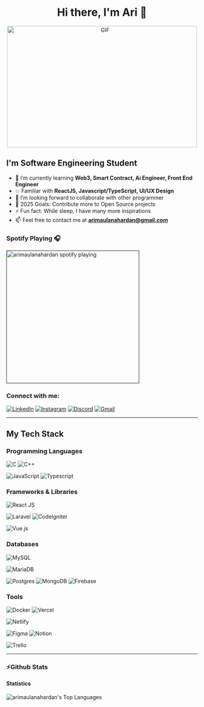 <h1 align="center">Hi there, I'm Ari 👋</h1>

<p align="center">
   <img alt="GIF" src="https://github.com/abhisheknaiidu/abhisheknaiidu/blob/master/code.gif?raw=true" width="500" height="320" /> 
</p>

## I'm Software Engineering Student

- 🌱 I’m currently learning **Web3, Smart Contract, Ai Engineer, Front End Engineer**
- 💥 Familiar with **ReactJS, Javascript/TypeScript, UI/UX Design**
- 👯 I’m looking forward to collaborate with other programmer
- 🥅 2025 Goals: Contribute more to Open Source projects
- ⚡ Fun fact: While sleep, I have many more inspirations
- 📫 Feel free to contact me at **arimaulanahardan@gmail.com**

### Spotify Playing 🎧

[<img src="https://spotify-now-playing-kappa.vercel.app/api/spotify-playing" alt="arimaulanahardan spotify playing" width="350" />]()

### Connect with me:

[![LinkedIn](https://img.shields.io/static/v1?style=for-the-badge&message=LinkedIn&color=0A66C2&logo=LinkedIn&logoColor=FFFFFF&label=)](https://www.linkedin.com/in/ari-maulana-hardan/)
[![Instagram](https://img.shields.io/static/v1?style=for-the-badge&message=Instagram&color=E4405F&logo=Instagram&logoColor=FFFFFF&label=)](https://instagram.com/arimaulanahardan/)
[![Discord](https://img.shields.io/static/v1?style=for-the-badge&message=Discord&color=5865F2&logo=Discord&logoColor=FFFFFF&label=)](https://discord.com/users/755360971350081537)
[![Gmail](https://img.shields.io/badge/Gmail-D14836?style=for-the-badge&logo=gmail&logoColor=white)](mailto:arimaulanahardan@gmail.com)

---

## My Tech Stack

### Programming Languages

![C](https://img.shields.io/badge/C-00599C?style=for-the-badge&logo=c&logoColor=white)
![C++](https://img.shields.io/badge/C%2B%2B-00599C?style=for-the-badge&logo=c%2B%2B&logoColor=white)
<!-- ![Java](https://img.shields.io/badge/Java-ED8B00?style=for-the-badge&logo=java&logoColor=white) -->
<!-- ![Python](https://img.shields.io/badge/Python-14354C?style=for-the-badge&logo=python) -->
<!-- ![Go](https://img.shields.io/badge/go-%2300ADD8.svg?style=for-the-badge&logo=go&logoColor=white) -->
<!-- ![PHP](https://img.shields.io/badge/php-%23777BB4.svg?style=for-the-badge&logo=php&logoColor=white) -->
![JavaScript](https://img.shields.io/badge/JavaScript-F7DF1E?style=for-the-badge&logo=javascript&logoColor=black)
![Typescript](https://img.shields.io/badge/TypeScript-007ACC?style=for-the-badge&logo=typescript&logoColor=white)
<!-- ![Dart](https://img.shields.io/static/v1?style=for-the-badge&message=Dart&color=0175C2&logo=Dart&logoColor=FFFFFF&label=) -->

 ### Frameworks & Libraries
<!-- ![Express](https://img.shields.io/static/v1?style=for-the-badge&message=Express&color=000000&logo=Express&logoColor=FFFFFF&label=)
![Flutter](https://img.shields.io/static/v1?style=for-the-badge&message=Flutter&color=02569B&logo=Flutter&logoColor=FFFFFF&label=)
![Gin](https://img.shields.io/static/v1?style=for-the-badge&message=Gin&color=008ECF&logo=Gin&logoColor=FFFFFF&label=) -->
![React JS](https://img.shields.io/static/v1?style=for-the-badge&message=React+JS&color=FF4154&logo=React+Query&logoColor=FFFFFF&label=)
<!-- ![React Native](https://img.shields.io/static/v1?style=for-the-badge&message=React+Native&color=222222&logo=Create+React+App&logoColor=09D3AC&label=) -->
![Laravel](https://img.shields.io/static/v1?style=for-the-badge&message=Laravel&color=FF2D20&logo=Laravel&logoColor=FFFFFF&label=)
![CodeIgniter](https://img.shields.io/static/v1?style=for-the-badge&message=CodeIgniter&color=EF4223&logo=CodeIgniter&logoColor=FFFFFF&label=)
<!-- ![Flask](https://img.shields.io/static/v1?style=for-the-badge&message=Flask&color=000000&logo=Flask&logoColor=FFFFFF&label=)
![Django](https://img.shields.io/static/v1?style=for-the-badge&message=Django&color=092E20&logo=Django&logoColor=FFFFFF&label=)
![Sequelize](https://img.shields.io/static/v1?style=for-the-badge&message=Sequelize&color=222222&logo=Sequelize&logoColor=52B0E7&label=) -->
![Vue.js](https://img.shields.io/static/v1?style=for-the-badge&message=Vue.js&color=222222&logo=Vue.js&logoColor=4FC08D&label=)
<!-- ![Spring Boot](https://img.shields.io/static/v1?style=for-the-badge&message=Spring+Boot&color=6DB33F&logo=Spring+Boot&logoColor=FFFFFF&label=) -->

 ### Databases
![MySQL](https://img.shields.io/badge/mysql-%2300f.svg?style=for-the-badge&logo=mysql&logoColor=white)
<!-- ![Oracle](https://img.shields.io/static/v1?style=for-the-badge&message=Oracle&color=F80000&logo=Oracle&logoColor=FFFFFF&label=) -->
![MariaDB](https://img.shields.io/badge/MariaDB-003545?style=for-the-badge&logo=mariadb&logoColor=white) 
<!-- ![SQLite](https://img.shields.io/badge/sqlite-%2307405e.svg?style=for-the-badge&logo=sqlite&logoColor=white)  -->
![Postgres](https://img.shields.io/badge/postgres-%23316192.svg?style=for-the-badge&logo=postgresql&logoColor=white)
![MongoDB](https://img.shields.io/badge/MongoDB-%234ea94b.svg?style=for-the-badge&logo=mongodb&logoColor=white)
![Firebase](https://img.shields.io/badge/firebase-%23039BE5.svg?style=for-the-badge&logo=firebase)
<!-- ![Redis](https://img.shields.io/badge/redis-%23DD0031.svg?style=for-the-badge&logo=redis&logoColor=white) -->

 ### Tools
![Docker](https://img.shields.io/static/v1?style=for-the-badge&message=Docker&color=2496ED&logo=Docker&logoColor=FFFFFF&label=)
![Vercel](https://img.shields.io/badge/vercel-%23000000.svg?style=for-the-badge&logo=vercel&logoColor=white)
<!-- ![Heroku](https://img.shields.io/badge/heroku-%23430098.svg?style=for-the-badge&logo=heroku&logoColor=white) -->
![Netlify](https://img.shields.io/badge/netlify-%23000000.svg?style=for-the-badge&logo=netlify&logoColor=#00C7B7)
<!-- ![Jira](https://img.shields.io/badge/jira-%230A0FFF.svg?style=for-the-badge&logo=jira&logoColor=white)
![Swagger](https://img.shields.io/static/v1?style=for-the-badge&message=Swagger&color=222222&logo=Swagger&logoColor=85EA2D&label=) -->
![Figma](https://img.shields.io/static/v1?style=for-the-badge&message=Figma&color=F24E1E&logo=Figma&logoColor=FFFFFF&label=)
![Notion](https://img.shields.io/static/v1?style=for-the-badge&message=Notion&color=000000&logo=Notion&logoColor=FFFFFF&label=)
<!-- ![Prisma](https://img.shields.io/static/v1?style=for-the-badge&message=Prisma&color=2D3748&logo=Prisma&logoColor=FFFFFF&label=) -->
![Trello](https://img.shields.io/badge/Trello-%23026AA7.svg?style=for-the-badge&logo=Trello&logoColor=white)

---

### ⚡Github Stats
#### Statistics
<img alt="arimaulanahardan's Top Languages" src="https://github-readme-stats.vercel.app/api/top-langs/?username=arimaulanahardan&langs_count=8&count_private=true&layout=compact&theme=radical&bg_color=0D1117" />

